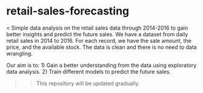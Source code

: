 # retail-sales-forecasting
< Simple data analysis on the retail sales data through 2014-2016 to gain better insights and predict the future sales.
We have a dataset from daily retail sales in 2014 to 2016. For each record, we have the sale amount, the price, and the available stock.
The data is clean and there is no need to data wrangling.

Our aim is to: 
                1) Gain a better understanding from the data using exploratory data analysis.
                2) Train different models to predict the future sales.

>> This repository will be updated gradually.
